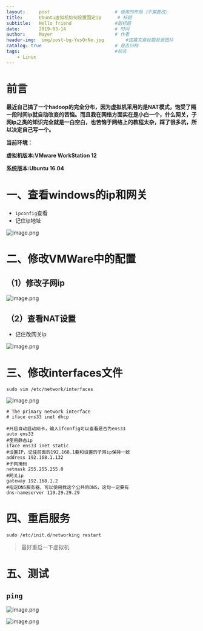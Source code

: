 ```yaml
---
layout:     post   				        # 使用的布局（不需要改）
title:      Ubuntu虚拟机如何设置固定ip	   # 标题 
subtitle:   Hello friend                #副标题
date:       2019-03-14				    # 时间
author:     Mayer					    # 作者
header-img:  img/post-bg-YesOrNo.jpg       	#这篇文章标题背景图片
catalog: true 						    # 是否归档
tags:								    #标签
    - Linux
---
```







# 前言

**最近自己搞了一个hadoop的完全分布，因为虚拟机采用的是NAT模式，饱受了隔一段时间ip就自动改变的苦恼。而且我在网络方面实在是小白一个，什么网关，子网ip之类的知识完全就是一白空白，也苦恼于网络上的教程太杂，踩了很多坑，所以决定自己写一个。**

**当前环境：**

**虚拟机版本:VMware WorkStation 12**

**系统版本:Ubuntu 16.04**



# 一、查看windows的ip和网关

- ``ipconfig``查看
- 记住ip地址

![image.png](https://upload-images.jianshu.io/upload_images/12269087-2716b5ed44c4cd86.png?imageMogr2/auto-orient/strip%7CimageView2/2/w/1240)

# 二、修改VMWare中的配置

## （1）修改子网ip

![image.png](https://upload-images.jianshu.io/upload_images/12269087-2f4d64c66d48cd78.png?imageMogr2/auto-orient/strip%7CimageView2/2/w/1240)

## （2）查看NAT设置
   -  记住改网关ip

![image.png](C:\Users\Administrator\Documents\GitHub\shexiaobin.github.io\img\12269087-189fb4c8c9aa5e36.png)


# 三、修改interfaces文件 
``sudo vim /etc/network/interfaces``

![image.png](https://upload-images.jianshu.io/upload_images/12269087-6d1b6e104f15fb83.png?imageMogr2/auto-orient/strip%7CimageView2/2/w/1240)

```
# The primary network interface
# iface ens33 inet dhcp

#开启自动启动网卡，输入ifconfig可以查看是否为ens33
auto ens33
#使用静态ip       
iface ens33 inet static
#设置IP，记住前面的192.168.1要和设置的子网ip保持一致
address 192.168.1.132
#子网掩码
netmask 255.255.255.0
#网关ip
gateway 192.168.1.2
#指定DNS服务器，可以使用我这个公共的DNS，这句一定要有
dns-nameserver 119.29.29.29

```


#  四、重启服务 
``sudo /etc/init.d/networking restart``
> 最好重启一下虚拟机

# 五、测试
## ``ping``

![image.png](https://upload-images.jianshu.io/upload_images/12269087-0329d227a66eebeb.png?imageMogr2/auto-orient/strip%7CimageView2/2/w/1240)

![image.png](https://upload-images.jianshu.io/upload_images/12269087-31ebac5b00b2c98e.png?imageMogr2/auto-orient/strip%7CimageView2/2/w/1240)

